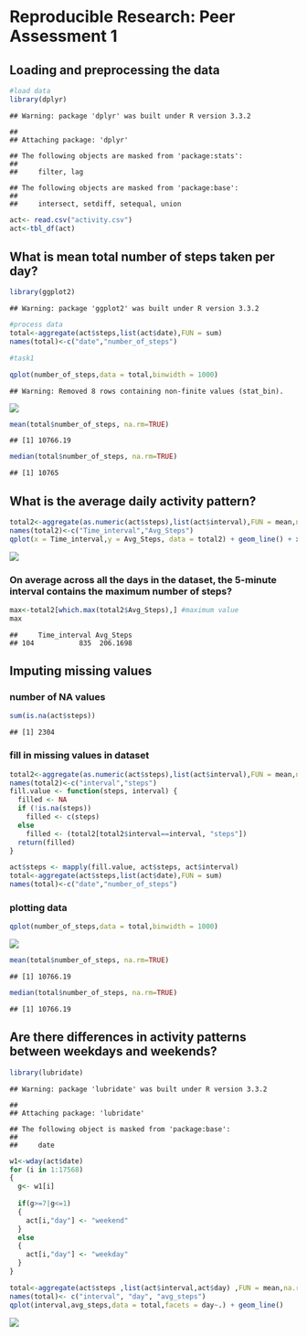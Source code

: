 # Reproducible Research: Peer Assessment 1


## Loading and preprocessing the data

```r
#load data
library(dplyr)
```

```
## Warning: package 'dplyr' was built under R version 3.3.2
```

```
## 
## Attaching package: 'dplyr'
```

```
## The following objects are masked from 'package:stats':
## 
##     filter, lag
```

```
## The following objects are masked from 'package:base':
## 
##     intersect, setdiff, setequal, union
```

```r
act<- read.csv("activity.csv")
act<-tbl_df(act)
```



## What is mean total number of steps taken per day?

```r
library(ggplot2)
```

```
## Warning: package 'ggplot2' was built under R version 3.3.2
```

```r
#process data 
total<-aggregate(act$steps,list(act$date),FUN = sum)
names(total)<-c("date","number_of_steps")

#task1

qplot(number_of_steps,data = total,binwidth = 1000)
```

```
## Warning: Removed 8 rows containing non-finite values (stat_bin).
```

![](PA1_template_files/figure-html/unnamed-chunk-2-1.png)<!-- -->

```r
mean(total$number_of_steps, na.rm=TRUE)
```

```
## [1] 10766.19
```

```r
median(total$number_of_steps, na.rm=TRUE)
```

```
## [1] 10765
```


## What is the average daily activity pattern?

```r
total2<-aggregate(as.numeric(act$steps),list(act$interval),FUN = mean,na.rm = TRUE)
names(total2)<-c("Time_interval","Avg_Steps")
qplot(x = Time_interval,y = Avg_Steps, data = total2) + geom_line() + xlab("Time interval of 5 seconds") + ylab("Average number of steps per day") + labs(main = "Time Series Plot")
```

![](PA1_template_files/figure-html/unnamed-chunk-3-1.png)<!-- -->

### On average across all the days in the dataset, the 5-minute interval contains the maximum number of steps?


```r
max<-total2[which.max(total2$Avg_Steps),] #maximum value
max
```

```
##     Time_interval Avg_Steps
## 104           835  206.1698
```

## Imputing missing values
### number of NA values

```r
sum(is.na(act$steps))
```

```
## [1] 2304
```

### fill in missing values in dataset


```r
total2<-aggregate(as.numeric(act$steps),list(act$interval),FUN = mean,na.rm = TRUE)
names(total2)<-c("interval","steps")
fill.value <- function(steps, interval) {
  filled <- NA
  if (!is.na(steps))
    filled <- c(steps)
  else
    filled <- (total2[total2$interval==interval, "steps"])
  return(filled)
}

act$steps <- mapply(fill.value, act$steps, act$interval)
total<-aggregate(act$steps,list(act$date),FUN = sum)
names(total)<-c("date","number_of_steps")
```

### plotting data


```r
qplot(number_of_steps,data = total,binwidth = 1000)
```

![](PA1_template_files/figure-html/unnamed-chunk-7-1.png)<!-- -->

```r
mean(total$number_of_steps, na.rm=TRUE)
```

```
## [1] 10766.19
```

```r
median(total$number_of_steps, na.rm=TRUE)
```

```
## [1] 10766.19
```



## Are there differences in activity patterns between weekdays and weekends?


```r
library(lubridate)
```

```
## Warning: package 'lubridate' was built under R version 3.3.2
```

```
## 
## Attaching package: 'lubridate'
```

```
## The following object is masked from 'package:base':
## 
##     date
```

```r
w1<-wday(act$date)
for (i in 1:17568)
{
  g<- w1[i]
  
  if(g>=7|g<=1)
  {
    act[i,"day"] <- "weekend"
  }
  else
  {
    act[i,"day"] <- "weekday"
  }
}

total<-aggregate(act$steps ,list(act$interval,act$day) ,FUN = mean,na.rm = TRUE)
names(total)<- c("interval", "day", "avg_steps")
qplot(interval,avg_steps,data = total,facets = day~.) + geom_line()
```

![](PA1_template_files/figure-html/unnamed-chunk-8-1.png)<!-- -->


